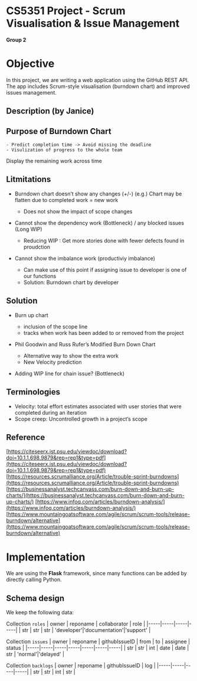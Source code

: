 # CS5351 Project - Scrum Visualisation & Issue Management
**Group 2**

# Objective
In this project, we are writing a web application using the GitHub REST API. The app includes Scrum-style visualisation (burndown chart) and improved issues management.

## Description (by Janice)
## Purpose of Burndown Chart
	- Predict completion time -> Avoid missing the deadline 
	- Visulization of progress to the whole team
  
Display the remaining work across time
 
## Litmitations

* Burndown chart doesn’t show any changes (+/-) (e.g.) Chart may be flatten due to completed work = new work
	- Does not show the impact of scope changes
 
* Cannot show the dependency work (Bottleneck) / any blocked issues (Long WIP) 
	- Reducing WIP : Get more stories done with fewer defects found in proudction 
 
* Cannot show the imbalance work (productiviy imbalance) 
	- Can make use of this point if assigning issue to developer is one of our functions 
	- Solution: Burndown chart by developer 
 
## Solution
 
* Burn up chart
	- inclusion of the scope line 
	- tracks when work has been added to or removed from the project 

* Phil Goodwin and Russ Rufer’s Modified Burn Down Chart
	- Alternative way to show the extra work 
	- New Velocity prediction 
 
* Adding WIP line for chain issue? (Bottleneck)
 
## Terminologies

* Velocity: total effort estimates associated with user stories that were completed during an iteration 
* Scope creep: Uncontrolled growth in a project’s scope 
 
## Reference
[https://citeseerx.ist.psu.edu/viewdoc/download?doi=10.1.1.698.9879&rep=rep1&type=pdf](https://citeseerx.ist.psu.edu/viewdoc/download?doi=10.1.1.698.9879&rep=rep1&type=pdf) 
[https://resources.scrumalliance.org/Article/trouble-sprint-burndowns](https://resources.scrumalliance.org/Article/trouble-sprint-burndowns) 
[https://businessanalyst.techcanvass.com/burn-down-and-burn-up-charts/](https://businessanalyst.techcanvass.com/burn-down-and-burn-up-charts/) 
[https://www.infoq.com/articles/burndown-analysis/](https://www.infoq.com/articles/burndown-analysis/)
[https://www.mountaingoatsoftware.com/agile/scrum/scrum-tools/release-burndown/alternative](https://www.mountaingoatsoftware.com/agile/scrum/scrum-tools/release-burndown/alternative)

# Implementation
We are using the **Flask** framework, since many functions can be added by directly calling Python.

## Schema design
We keep the following data:

Collection `roles`
| owner | reponame | collaborator | role |
|-----|-----|-----|-----|
| str | str | str | 'developer'\|'documentation'\|'support' |

Collection `issues`
| owner | reponame | githubIssueID | from | to | assignee | status |
|-----|-----|-----|-----|-----|-----|-----|
| str | str | int | date | date | str | 'normal'\|'delayed' |

Collection `backlogs`
| owner | reponame | githubIssueID | log |
|-----|-----|-----|-----|
| str | str | int | str |
